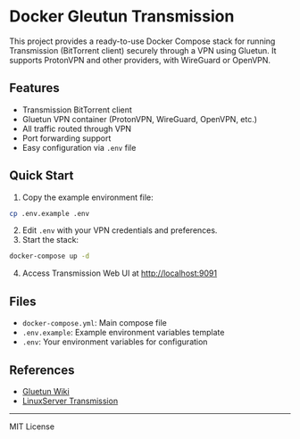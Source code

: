 
# Docker Gleutun Transmission

This project provides a ready-to-use Docker Compose stack for running Transmission (BitTorrent client) securely through a VPN using Gluetun. It supports ProtonVPN and other providers, with WireGuard or OpenVPN.

## Features

- Transmission BitTorrent client
- Gluetun VPN container (ProtonVPN, WireGuard, OpenVPN, etc.)
- All traffic routed through VPN
- Port forwarding support
- Easy configuration via `.env` file

## Quick Start

1. Copy the example environment file:

 ```sh
 cp .env.example .env
 ```

2. Edit `.env` with your VPN credentials and preferences.
3. Start the stack:

 ```sh
 docker-compose up -d
 ```

4. Access Transmission Web UI at [http://localhost:9091](http://localhost:9091)

## Files

- `docker-compose.yml`: Main compose file
- `.env.example`: Example environment variables template
- `.env`: Your environment variables for configuration

## References

- [Gluetun Wiki](https://github.com/qdm12/gluetun-wiki)
- [LinuxServer Transmission](https://github.com/linuxserver/docker-transmission)

---
MIT License
